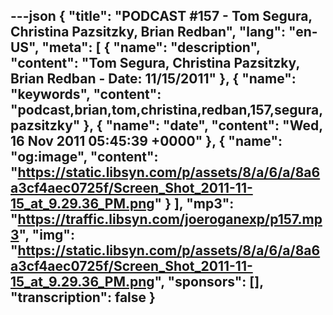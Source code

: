 ---json
{
  "title": "PODCAST #157 - Tom Segura, Christina Pazsitzky, Brian Redban",
  "lang": "en-US",
  "meta": [
    {
      "name": "description",
      "content": "Tom Segura, Christina Pazsitzky, Brian Redban - Date: 11/15/2011"
    },
    {
      "name": "keywords",
      "content": "podcast,brian,tom,christina,redban,157,segura,pazsitzky"
    },
    {
      "name": "date",
      "content": "Wed, 16 Nov 2011 05:45:39 +0000"
    },
    {
      "name": "og:image",
      "content": "https://static.libsyn.com/p/assets/8/a/6/a/8a6a3cf4aec0725f/Screen_Shot_2011-11-15_at_9.29.36_PM.png"
    }
  ],
  "mp3": "https://traffic.libsyn.com/joeroganexp/p157.mp3",
  "img": "https://static.libsyn.com/p/assets/8/a/6/a/8a6a3cf4aec0725f/Screen_Shot_2011-11-15_at_9.29.36_PM.png",
  "sponsors": [],
  "transcription": false
}
---
<episode-header />

<timemark seconds="0" />

<transcribe-call-to-action />

<episode-footer />